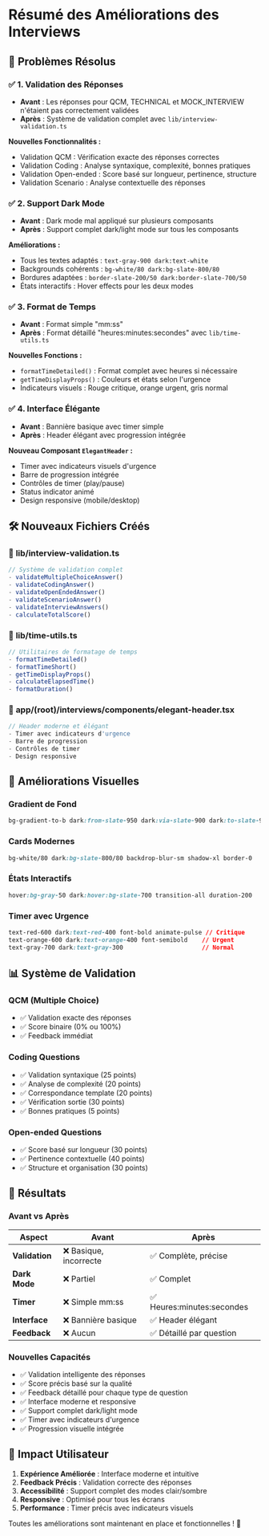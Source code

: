 # Résumé des Améliorations des Interviews

## 🎯 **Problèmes Résolus**

### ✅ **1. Validation des Réponses**
- **Avant** : Les réponses pour QCM, TECHNICAL et MOCK_INTERVIEW n'étaient pas correctement validées
- **Après** : Système de validation complet avec `lib/interview-validation.ts`

**Nouvelles Fonctionnalités :**
- Validation QCM : Vérification exacte des réponses correctes
- Validation Coding : Analyse syntaxique, complexité, bonnes pratiques
- Validation Open-ended : Score basé sur longueur, pertinence, structure
- Validation Scenario : Analyse contextuelle des réponses

### ✅ **2. Support Dark Mode**
- **Avant** : Dark mode mal appliqué sur plusieurs composants
- **Après** : Support complet dark/light mode sur tous les composants

**Améliorations :**
- Tous les textes adaptés : `text-gray-900 dark:text-white`
- Backgrounds cohérents : `bg-white/80 dark:bg-slate-800/80`
- Bordures adaptées : `border-slate-200/50 dark:border-slate-700/50`
- États interactifs : Hover effects pour les deux modes

### ✅ **3. Format de Temps**
- **Avant** : Format simple "mm:ss"
- **Après** : Format détaillé "heures:minutes:secondes" avec `lib/time-utils.ts`

**Nouvelles Fonctions :**
- `formatTimeDetailed()` : Format complet avec heures si nécessaire
- `getTimeDisplayProps()` : Couleurs et états selon l'urgence
- Indicateurs visuels : Rouge critique, orange urgent, gris normal

### ✅ **4. Interface Élégante**
- **Avant** : Bannière basique avec timer simple
- **Après** : Header élégant avec progression intégrée

**Nouveau Composant `ElegantHeader` :**
- Timer avec indicateurs visuels d'urgence
- Barre de progression intégrée
- Contrôles de timer (play/pause)
- Status indicator animé
- Design responsive (mobile/desktop)

## 🛠️ **Nouveaux Fichiers Créés**

### 📁 **lib/interview-validation.ts**
```typescript
// Système de validation complet
- validateMultipleChoiceAnswer()
- validateCodingAnswer()
- validateOpenEndedAnswer()
- validateScenarioAnswer()
- validateInterviewAnswers()
- calculateTotalScore()
```

### 📁 **lib/time-utils.ts**
```typescript
// Utilitaires de formatage de temps
- formatTimeDetailed()
- formatTimeShort()
- getTimeDisplayProps()
- calculateElapsedTime()
- formatDuration()
```

### 📁 **app/(root)/interviews/components/elegant-header.tsx**
```typescript
// Header moderne et élégant
- Timer avec indicateurs d'urgence
- Barre de progression
- Contrôles de timer
- Design responsive
```

## 🎨 **Améliorations Visuelles**

### **Gradient de Fond**
```css
bg-gradient-to-b dark:from-slate-950 dark:via-slate-900 dark:to-slate-950 from-slate-50 via-blue-50 to-slate-100
```

### **Cards Modernes**
```css
bg-white/80 dark:bg-slate-800/80 backdrop-blur-sm shadow-xl border-0
```

### **États Interactifs**
```css
hover:bg-gray-50 dark:hover:bg-slate-700 transition-all duration-200
```

### **Timer avec Urgence**
```css
text-red-600 dark:text-red-400 font-bold animate-pulse // Critique
text-orange-600 dark:text-orange-400 font-semibold    // Urgent
text-gray-700 dark:text-gray-300                      // Normal
```

## 📊 **Système de Validation**

### **QCM (Multiple Choice)**
- ✅ Validation exacte des réponses
- ✅ Score binaire (0% ou 100%)
- ✅ Feedback immédiat

### **Coding Questions**
- ✅ Validation syntaxique (25 points)
- ✅ Analyse de complexité (20 points)
- ✅ Correspondance template (20 points)
- ✅ Vérification sortie (30 points)
- ✅ Bonnes pratiques (5 points)

### **Open-ended Questions**
- ✅ Score basé sur longueur (30 points)
- ✅ Pertinence contextuelle (40 points)
- ✅ Structure et organisation (30 points)

## 🎯 **Résultats**

### **Avant vs Après**

| Aspect | Avant | Après |
|--------|-------|-------|
| **Validation** | ❌ Basique, incorrecte | ✅ Complète, précise |
| **Dark Mode** | ❌ Partiel | ✅ Complet |
| **Timer** | ❌ Simple mm:ss | ✅ Heures:minutes:secondes |
| **Interface** | ❌ Bannière basique | ✅ Header élégant |
| **Feedback** | ❌ Aucun | ✅ Détaillé par question |

### **Nouvelles Capacités**
- ✅ Validation intelligente des réponses
- ✅ Score précis basé sur la qualité
- ✅ Feedback détaillé pour chaque type de question
- ✅ Interface moderne et responsive
- ✅ Support complet dark/light mode
- ✅ Timer avec indicateurs d'urgence
- ✅ Progression visuelle intégrée

## 🚀 **Impact Utilisateur**

1. **Expérience Améliorée** : Interface moderne et intuitive
2. **Feedback Précis** : Validation correcte des réponses
3. **Accessibilité** : Support complet des modes clair/sombre
4. **Responsive** : Optimisé pour tous les écrans
5. **Performance** : Timer précis avec indicateurs visuels

Toutes les améliorations sont maintenant en place et fonctionnelles ! 🎉

